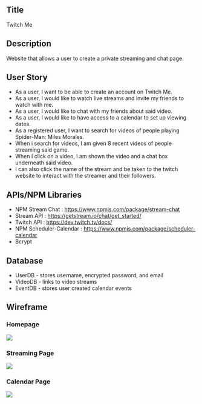 ## Title
Twitch Me

## Description
Website that allows a user to create a private streaming and chat page.

## User Story

- As a user, I want to be able to create an account on Twitch Me.
- As a user, I would like to watch live streams and invite my friends to watch with me.
- As a user, I would like to chat with my friends about said video.
- As a user, I would like to have access to a calendar to set up viewing dates.
- As a registered user, I want to search for videos of people playing Spider-Man: Miles Morales.
- When i search for videos, I am given 8 recent videos of people streaming said game.
- When I click on a video, I am shown the video and a chat box underneath said video.
- I can also click the name of the stream and be taken to the twitch website to interact with the streamer and their followers.

## APIs/NPM Libraries
- NPM Stream Chat : https://www.npmjs.com/package/stream-chat
- Stream API : https://getstream.io/chat/get_started/
- Twitch API : https://dev.twitch.tv/docs/
- NPM Scheduler-Calendar : https://www.npmjs.com/package/scheduler-calendar
- Bcrypt

## Database
- UserDB - stores username, encrypted password, and email
- VideoDB - links to video streams
- EventDB - stores user created calendar events

## Wireframe

### Homepage
<img src ="https://user-images.githubusercontent.com/70343136/113649084-6bcd4a00-9653-11eb-8ae0-98e916ad29df.png">

### Streaming Page
<img src ="https://user-images.githubusercontent.com/70343136/113649086-6cfe7700-9653-11eb-855e-c3f3f758d835.png">

### Calendar Page
<img src ="https://user-images.githubusercontent.com/70343136/113649071-67a12c80-9653-11eb-850c-9cfa58533eec.png">